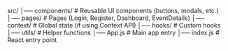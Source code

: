 

src/
│── components/    # Reusable UI components (buttons, modals, etc.)
│── pages/         # Pages (Login, Register, Dashboard, EventDetails)
│── context/       # Global state (if using Context API)
│── hooks/         # Custom hooks
│── utils/         # Helper functions
│── App.js         # Main app entry
│── index.js       # React entry point
